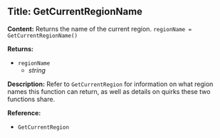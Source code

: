 ## Title: GetCurrentRegionName

**Content:**
Returns the name of the current region.
`regionName = GetCurrentRegionName()`

**Returns:**
- `regionName`
  - *string*

**Description:**
Refer to `GetCurrentRegion` for information on what region names this function can return, as well as details on quirks these two functions share.

**Reference:**
- `GetCurrentRegion`